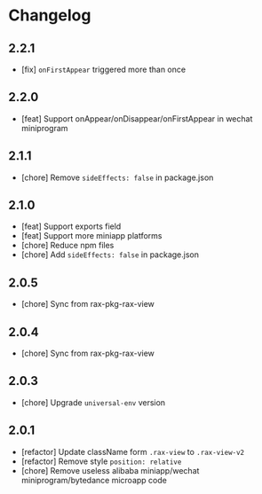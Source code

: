 # Changelog

## 2.2.1

- [fix] `onFirstAppear` triggered more than once

## 2.2.0

- [feat] Support onAppear/onDisappear/onFirstAppear in wechat miniprogram

## 2.1.1

- [chore] Remove `sideEffects: false` in package.json

## 2.1.0

- [feat] Support exports field
- [feat] Support more miniapp platforms
- [chore] Reduce npm files
- [chore] Add `sideEffects: false` in package.json

## 2.0.5

- [chore] Sync from rax-pkg-rax-view

## 2.0.4

- [chore] Sync from rax-pkg-rax-view

## 2.0.3

- [chore] Upgrade `universal-env` version

## 2.0.1

- [refactor] Update className form `.rax-view` to `.rax-view-v2`
- [refactor] Remove style `position: relative`
- [chore] Remove useless alibaba miniapp/wechat miniprogram/bytedance microapp code
